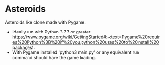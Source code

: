 # Asteroids
Asteroids like clone made with Pygame. 

- Ideally run with Python 3.7.7 or greater https://www.pygame.org/wiki/GettingStarted#:~:text=Pygame%20requires%20Python%3B%20if%20you,python%20uses%20to%20install%20packages).
- With Pygame installed 'python3 main.py' or any equivalent run command should have the game loading.
